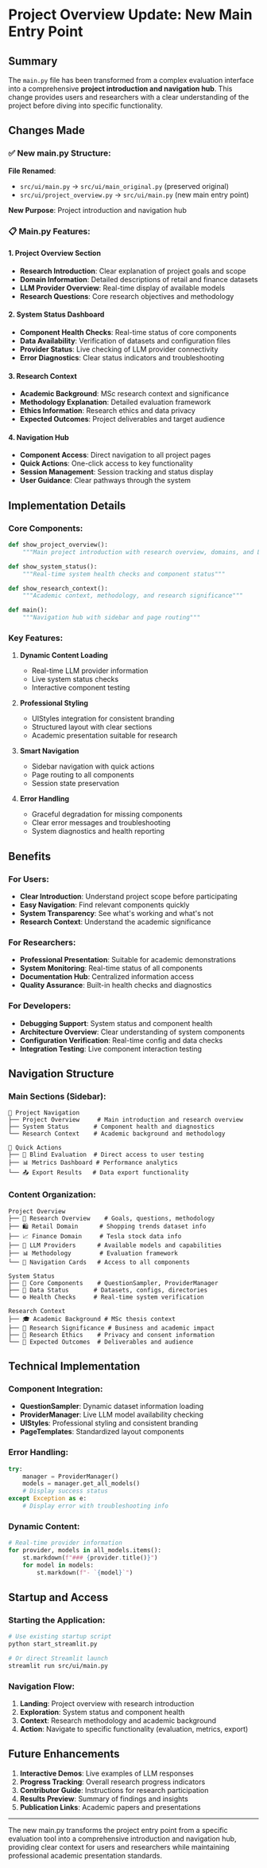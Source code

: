 # Project Overview Update: New Main Entry Point

## Summary

The `main.py` file has been transformed from a complex evaluation interface into a comprehensive **project introduction and navigation hub**. This change provides users and researchers with a clear understanding of the project before diving into specific functionality.

## Changes Made

### ✅ **New main.py Structure:**

**File Renamed**: 
- `src/ui/main.py` → `src/ui/main_original.py` (preserved original)
- `src/ui/project_overview.py` → `src/ui/main.py` (new main entry point)

**New Purpose**: Project introduction and navigation hub

### 📋 **Main.py Features:**

#### **1. Project Overview Section**
- **Research Introduction**: Clear explanation of project goals and scope
- **Domain Information**: Detailed descriptions of retail and finance datasets
- **LLM Provider Overview**: Real-time display of available models
- **Research Questions**: Core research objectives and methodology

#### **2. System Status Dashboard**
- **Component Health Checks**: Real-time status of core components
- **Data Availability**: Verification of datasets and configuration files
- **Provider Status**: Live checking of LLM provider connectivity
- **Error Diagnostics**: Clear status indicators and troubleshooting

#### **3. Research Context**
- **Academic Background**: MSc research context and significance
- **Methodology Explanation**: Detailed evaluation framework
- **Ethics Information**: Research ethics and data privacy
- **Expected Outcomes**: Project deliverables and target audience

#### **4. Navigation Hub**
- **Component Access**: Direct navigation to all project pages
- **Quick Actions**: One-click access to key functionality
- **Session Management**: Session tracking and status display
- **User Guidance**: Clear pathways through the system

## Implementation Details

### **Core Components:**

```python
def show_project_overview():
    """Main project introduction with research overview, domains, and LLM providers"""

def show_system_status():
    """Real-time system health checks and component status"""

def show_research_context():
    """Academic context, methodology, and research significance"""

def main():
    """Navigation hub with sidebar and page routing"""
```

### **Key Features:**

1. **Dynamic Content Loading**
   - Real-time LLM provider information
   - Live system status checks
   - Interactive component testing

2. **Professional Styling**
   - UIStyles integration for consistent branding
   - Structured layout with clear sections
   - Academic presentation suitable for research

3. **Smart Navigation**
   - Sidebar navigation with quick actions
   - Page routing to all components
   - Session state preservation

4. **Error Handling**
   - Graceful degradation for missing components
   - Clear error messages and troubleshooting
   - System diagnostics and health reporting

## Benefits

### **For Users:**
- **Clear Introduction**: Understand project scope before participating
- **Easy Navigation**: Find relevant components quickly
- **System Transparency**: See what's working and what's not
- **Research Context**: Understand the academic significance

### **For Researchers:**
- **Professional Presentation**: Suitable for academic demonstrations
- **System Monitoring**: Real-time status of all components
- **Documentation Hub**: Centralized information access
- **Quality Assurance**: Built-in health checks and diagnostics

### **For Developers:**
- **Debugging Support**: System status and component health
- **Architecture Overview**: Clear understanding of system components
- **Configuration Verification**: Real-time config and data checks
- **Integration Testing**: Live component interaction testing

## Navigation Structure

### **Main Sections (Sidebar):**
```
🧠 Project Navigation
├── Project Overview     # Main introduction and research overview
├── System Status       # Component health and diagnostics  
└── Research Context    # Academic background and methodology

🚀 Quick Actions
├── 🎯 Blind Evaluation  # Direct access to user testing
├── 📊 Metrics Dashboard # Performance analytics
└── 📤 Export Results   # Data export functionality
```

### **Content Organization:**
```
Project Overview
├── 🎯 Research Overview    # Goals, questions, methodology
├── 🛍️ Retail Domain      # Shopping trends dataset info
├── 📈 Finance Domain     # Tesla stock data info
├── 🤖 LLM Providers      # Available models and capabilities
├── 📊 Methodology        # Evaluation framework
└── 🚀 Navigation Cards   # Access to all components

System Status
├── 🔧 Core Components    # QuestionSampler, ProviderManager
├── 📁 Data Status       # Datasets, configs, directories
└── ⚙️ Health Checks     # Real-time system verification

Research Context
├── 🎓 Academic Background # MSc thesis context
├── 🌟 Research Significance # Business and academic impact
├── 🔬 Research Ethics    # Privacy and consent information
└── 📖 Expected Outcomes  # Deliverables and audience
```

## Technical Implementation

### **Component Integration:**
- **QuestionSampler**: Dynamic dataset information loading
- **ProviderManager**: Live LLM model availability checking
- **UIStyles**: Professional styling and consistent branding
- **PageTemplates**: Standardized layout components

### **Error Handling:**
```python
try:
    manager = ProviderManager()
    models = manager.get_all_models()
    # Display success status
except Exception as e:
    # Display error with troubleshooting info
```

### **Dynamic Content:**
```python
# Real-time provider information
for provider, models in all_models.items():
    st.markdown(f"### {provider.title()}")
    for model in models:
        st.markdown(f"- `{model}`")
```

## Startup and Access

### **Starting the Application:**
```bash
# Use existing startup script
python start_streamlit.py

# Or direct Streamlit launch
streamlit run src/ui/main.py
```

### **Navigation Flow:**
1. **Landing**: Project overview with research introduction
2. **Exploration**: System status and component health
3. **Context**: Research methodology and academic background  
4. **Action**: Navigate to specific functionality (evaluation, metrics, export)

## Future Enhancements

1. **Interactive Demos**: Live examples of LLM responses
2. **Progress Tracking**: Overall research progress indicators
3. **Contributor Guide**: Instructions for research participation
4. **Results Preview**: Summary of findings and insights
5. **Publication Links**: Academic papers and presentations

---

The new main.py transforms the project entry point from a specific evaluation tool into a comprehensive introduction and navigation hub, providing clear context for users and researchers while maintaining professional academic presentation standards. 